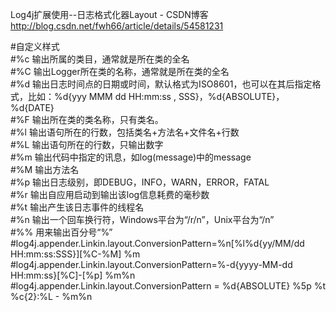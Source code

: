 

Log4j扩展使用--日志格式化器Layout - CSDN博客 
http://blog.csdn.net/fwh66/article/details/54581231

#自定义样式     
#%c 输出所属的类目，通常就是所在类的全名   
#%C 输出Logger所在类的名称，通常就是所在类的全名   
#%d 输出日志时间点的日期或时间，默认格式为ISO8601，也可以在其后指定格式，比如：%d{yyy MMM dd HH:mm:ss , SSS}，%d{ABSOLUTE}，%d{DATE}  
#%F 输出所在类的类名称，只有类名。  
#%l 输出语句所在的行数，包括类名+方法名+文件名+行数  
#%L 输出语句所在的行数，只输出数字  
#%m 输出代码中指定的讯息，如log(message)中的message  
#%M 输出方法名  
#%p 输出日志级别，即DEBUG，INFO，WARN，ERROR，FATAL  
#%r 输出自应用启动到输出该log信息耗费的毫秒数  
#%t 输出产生该日志事件的线程名  
#%n 输出一个回车换行符，Windows平台为“/r/n”，Unix平台为“/n”  
#%% 用来输出百分号“%”  
#log4j.appender.Linkin.layout.ConversionPattern=%n[%l%d{yy/MM/dd HH:mm:ss:SSS}][%C-%M] %m    
#log4j.appender.Linkin.layout.ConversionPattern=%-d{yyyy-MM-dd HH:mm:ss}[%C]-[%p] %m%n     
#log4j.appender.Linkin.layout.ConversionPattern = %d{ABSOLUTE} %5p %t %c{2}:%L - %m%n  